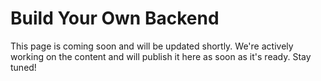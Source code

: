 # Build Your Own Backend

This page is coming soon and will be updated shortly. We're actively working on the content and will publish it here as soon as it's ready. Stay tuned!